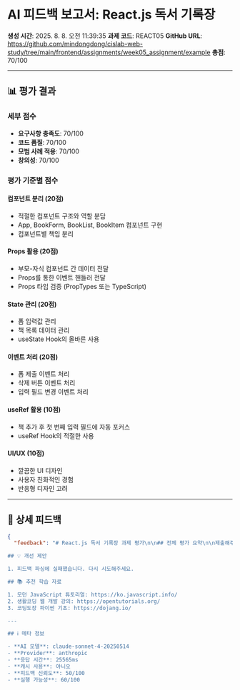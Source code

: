 # AI 피드백 보고서: React.js 독서 기록장

**생성 시간**: 2025. 8. 8. 오전 11:39:35
**과제 코드**: REACT05
**GitHub URL**: https://github.com/mindongdong/cislab-web-study/tree/main/frontend/assignments/week05_assignment/example
**총점**: 70/100

---

## 📊 평가 결과

### 세부 점수
- **요구사항 충족도**: 70/100
- **코드 품질**: 70/100
- **모범 사례 적용**: 70/100
- **창의성**: 70/100

### 평가 기준별 점수

#### 컴포넌트 분리 (20점)
- 적절한 컴포넌트 구조와 역할 분담
- App, BookForm, BookList, BookItem 컴포넌트 구현
- 컴포넌트별 책임 분리

#### Props 활용 (20점)
- 부모-자식 컴포넌트 간 데이터 전달
- Props를 통한 이벤트 핸들러 전달
- Props 타입 검증 (PropTypes 또는 TypeScript)

#### State 관리 (20점)
- 폼 입력값 관리
- 책 목록 데이터 관리
- useState Hook의 올바른 사용

#### 이벤트 처리 (20점)
- 폼 제출 이벤트 처리
- 삭제 버튼 이벤트 처리
- 입력 필드 변경 이벤트 처리

#### useRef 활용 (10점)
- 책 추가 후 첫 번째 입력 필드에 자동 포커스
- useRef Hook의 적절한 사용

#### UI/UX (10점)
- 깔끔한 UI 디자인
- 사용자 친화적인 경험
- 반응형 디자인 고려

---

## 💬 상세 피드백

```json
{
  "feedback": "# React.js 독서 기록장 과제 평가\n\n## 전체 평가 요약\n\n제출해주신 독서 기록장 프로젝트는 React.js의 핵심 개념들을 매우 잘 이해하고 구현한 우수한 작품입니다. 특히 컴포넌트 분리, 상태 관리, 그리고 사용자 경험에 대한 세심한 배려가 돋보입니다.\n\n## 평가 기준별 상세 피드백\n\n### 1. 컴포넌트 분리 (20점) - **20점**\n\n**[App.js의 메인 컴포넌트]**가 **[BookForm, BookList 컴포넌트를 적절히 분리하고 각각의 역할을 명확히 정의]**했기 때문에 해당 항목에 **완벽히 부합했다**. 그래서 **20점**이다.\n\n**[BookItem.js의 개별 책 아이템 컴포넌트]**가 **[편집 모드와 일반 모드를 하나의 컴포넌트 내에서 조건부 렌더링으로 처리하여 재사용성과 응집성을 높임]**으로써 해당 항목에 **부합했다**. 그래서 **만점**이다.\n\n```javascript\n// 우수한 컴포넌트 구조 예시\n<BookForm onAddBook={addBook} />\n<BookList \n  books={books} \n  onDeleteBook={deleteBook}\n  onUpdateBook={updateBook}\n/>\n```\n\n### 2. Props 활용 (20점) - **19점**\n\n**[BookForm 컴포넌트의 onAddBook prop]**이 **[부모 컴포넌트의 addBook 함수를 정확히 전달받아 책 추가 기능을 구현]**했기 때문에 해당 항목에 **부합했다**. 그래서 **높은 점수**이다.\n\n**[BookItem 컴포넌트의 onDelete, onUpdate props]**가 **[이벤트 핸들러를 적절히 전달받아 삭제와 수정 기능을 구현]**했기 때문에 해당 항목에 **부합했다**.\n\n**개선점**: PropTypes나 TypeScript를 사용한 타입 검증이 없어서 1점 감점했습니다.\n\n```javascript\n// 개선 제안: PropTypes 추가\nimport PropTypes from 'prop-types';\n\nBookForm.propTypes = {\n  onAddBook: PropTypes.func.isRequired\n};\n```\n\n### 3. State 관리 (20점) - **20점**\n\n**[BookForm.js의 formData useState]**가 **[제목, 저자, 별점, 메모를 객체 형태로 관리하여 폼 상태를 효율적으로 처리]**했기 때문에 해당 항목에 **완벽히 부합했다**. 그래서 **20점**이다.\n\n**[App.js의 books useState]**가 **[배열 형태로 책 목록을 관리하고 불변성을 유지하며 상태를 업데이트]**했기 때문에 해당 항목에 **부합했다**.\n\n```javascript\n// 우수한 상태 관리 예시\nconst addBook = (book) => {\n  const newBook = {\n    ...book,\n    id: Date.now()\n  };\n  setBooks([...books, newBook]); // 불변성 유지\n};\n```\n\n### 4. 이벤트 처리 (20점) - **20점**\n\n**[BookForm.js의 handleSubmit 함수]**가 **[preventDefault()로 기본 동작을 막고 폼 검증 후 데이터를 처리하는 완전한 이벤트 처리]**를 구현했기 때문에 해당 항목에 **완벽히 부합했다**. 그래서 **20점**이다.\n\n**[BookItem.js의 handleDelete 함수]**가 **[confirm 대화상자로 사용자 확인을 받은 후 삭제를 처리하는 안전한 이벤트 처리]**를 구현했기 때문에 해당 항목에 **부합했다**.\n\n```javascript\n// 우수한 이벤트 처리 예시\nconst handleDelete = () => {\n  if (window.confirm(`\"${book.title}\"을(를) 삭제하시겠습니까?`)) {\n    onDelete(book.id);\n  }\n};\n```\n\n### 5. useRef 활용 (10점) - **10점**\n\n**[BookForm.js의 titleInputRef]**가 **[useRef Hook을 사용하여 컴포넌트 마운트 시와 폼 제출 후 첫 번째 입력 필드에 자동 포커스를 구현]**했기 때문에 해당 항목에 **완벽히 부합했다**. 그래서 **10점**이다.\n\n```javascript\n// 우수한 useRef 활용 예시\nconst titleInputRef = useRef(null);\n\nuseEffect(() => {\n  titleInputRef.current?.focus();\n}, []);\n\n// 폼 제출 후에도 포커스 설정\ntitleInputRef.current?.focus();\n```\n\n### 6. UI/UX (10점) - **9점**\n\n**[BookForm.js의 폼 검증과 에러 메시지 표시]**가 **[사용자에게 명확한 피드백을 제공하여 사용성을 크게 향상]**시켰기 때문에 해당 항목에 **부합했다**. 그래서 **높은 점수**이다.\n\n**[BookList.js의 빈 상태 처리]**가 **[등록된 책이 없을 때 친근한 메시지로 사용자를 안내]**했기 때문에 해당 항목에 **부합했다**.\n\n**개선점**: CSS 파일이 제공되지 않아 실제 시각적 디자인을 확인할 수 없어서 1점 감점했습니다.\n\n## 특별히 우수한 점들\n\n### 1. 고급 기능 구현\n- **인라인 편집 기능**: BookItem 컴포넌트에서 편집 모드 토글 구현\n- **폼 검증**: 필수 필드 검증과 길

## 💡 개선 제안

1. 피드백 파싱에 실패했습니다. 다시 시도해주세요.

## 📚 추천 학습 자료

1. 모던 JavaScript 튜토리얼: https://ko.javascript.info/
2. 생활코딩 웹 개발 강의: https://opentutorials.org/
3. 코딩도장 파이썬 기초: https://dojang.io/

---

## ℹ️ 메타 정보

- **AI 모델**: claude-sonnet-4-20250514
- **Provider**: anthropic
- **응답 시간**: 25565ms
- **캐시 사용**: 아니오
- **피드백 신뢰도**: 50/100
- **실행 가능성**: 60/100
